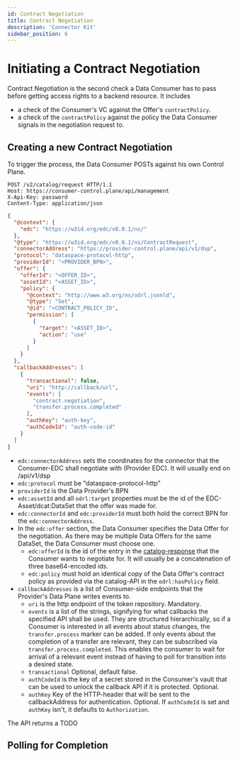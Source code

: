 ```yaml
---
id: Contract Negotiation
title: Contract Negotiation
description: 'Connector Kit'
sidebar_position: 6
---
```

# Initiating a Contract Negotiation

Contract Negotiation is the second check a Data Consumer has to pass before getting access rights to a backend resource.
It includes

- a check of the Consumer's VC against the Offer's `contractPolicy`.
- a check of the `contractPolicy` against the policy the Data Consumer signals in the negotiation request to.

## Creating a new Contract Negotiation

To trigger the process, the Data Consumer POSTs against his own Control Plane.

```http
POST /v2/catalog/request HTTP/1.1
Host: https://consumer-control.plane/api/management
X-Api-Key: password
Content-Type: application/json
```

```json
{
  "@context": {
    "edc": "https://w3id.org/edc/v0.0.1/ns/"
  },
  "@type": "https://w3id.org/edc/v0.0.1/ns/ContractRequest",
  "connectorAddress": "https://provider-control.plane/api/v1/dsp",
  "protocol": "dataspace-protocol-http",
  "providerId": "<PROVIDER_BPN>",
  "offer": {
    "offerId": "<OFFER_ID>",
    "assetId": "<ASSET_ID>",
    "policy": {
      "@context": "http://www.w3.org/ns/odrl.jsonld",
      "@type": "Set",
      "@id": "<CONTRACT_POLICY_ID",
      "permission": [
        {
          "target": "<ASSET_ID>",
          "action": "use"
        }
      ]
    }
  },
  "callbackAddresses": [
    {
      "transactional": false,
      "uri": "http://callback/url",
      "events": [
        "contract.negotiation",
        "transfer.process.completed"
      ],
      "authKey": "auth-key",
      "authCodeId": "auth-code-id"
    }
  ]
}
```

- `edc:connectorAddress` sets the coordinates for the connector that the Consumer-EDC shall negotiate with (Provider
  EDC).
  It will usually end on /api/v1/dsp
- `edc:protocol` must be "dataspace-protocol-http"
- `providerId` is the Data Provider's BPN
- `edc:assetId` and all `odrl:target` properties must be the id of the EDC-Asset/dcat:DataSet that the offer was made
  for.
- `edc:connectorId` and `edc:providerId` must both hold the correct BPN for the `edc:connectorAddress`.
- In the `edc:offer` section, the Data Consumer specifies the Data Offer for the negotiation. As there may be multiple
  Data Offers for the same DataSet, the Data Consumer must choose one.
    - `edc:offerId` is the id of the entry in the [catalog-response](5-catalog.md) that the Consumer wants to negotiate
      for.
      It will usually be a concatenation of three base64-encoded ids.
    - `edc:policy` must hold an identical copy of the Data Offer's contract policy as provided via the catalog-API in
      the
      `odrl:hasPolicy` field.
- `callbackAddresses` is a list of Consumer-side endpoints that the Provider's Data Plane writes events to.
    - `uri` is the http endpoint of the token repository. Mandatory.
    - `events` is a list of the strings, signifying for what callbacks the specified API shall be used. They are
      structured hierarchically, so if a Consumer is interested in all events about status changes, the 
      `transfer.process` marker can be added. If only events about the completion of a transfer are relevant, they can 
      be subscribed via `transfer.process.completed`. This enables the consumer to wait for arrival of a relevant event
      instead of having to poll for transition into a desired state. 
    - `transactional` Optional, default false.
    - `authCodeId` is the key of a secret stored in the Consumer's vault that can be used to unlock the callback API if
      it is protected. Optional.
    - `authKey` Key of the HTTP-header that will be sent to the callbackAddress for authentication. Optional. If 
      `authCodeId` is set and `authKey` isn't, it defaults to `Authorization`.

The API returns a TODO

## Polling for Completion